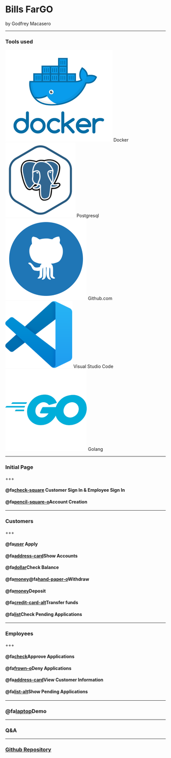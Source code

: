 # Bills FarGO

by Godfrey Macasero

---

### Tools used

![Image](assets/docker.png) Docker
![Image](assets/postgresql3.png) Postgresql
![Image](assets/githubblue.png) Github.com
![Image](assets/vscode.png) Visual Studio Code
![Image](assets/goblue.png) Golang

---
### Initial Page

+++
#### @fa[check-square]() Customer Sign In & Employee Sign In
#### @fa[pencil-square-o]()Account Creation

---
### Customers

+++
#### @fa[user]() Apply
#### @fa[address-card]()Show Accounts
#### @fa[dollar]()Check Balance
#### @fa[money]()@fa[hand-paper-o]()Withdraw
#### @fa[money]()Deposit
#### @fa[credit-card-alt]()Transfer funds
#### @fa[list]()Check Pending Applications
---
### Employees

+++
#### @fa[check]()Approve Applications
#### @fa[frown-o]()Deny Applications
#### @fa[address-card]()View Customer Information
#### @fa[list-alt]()Show Pending Applications

---
### @fa[laptop]()Demo

---
### Q&A

---
### [Github Repository](https://github.com/gmac220/project-0)